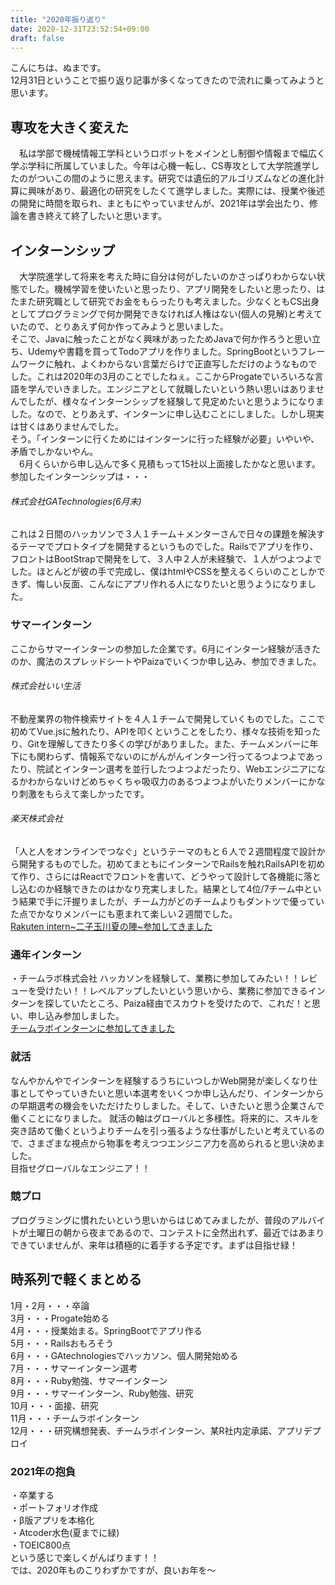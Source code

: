 ```yaml
---
title: "2020年振り返り"
date: 2020-12-31T23:52:54+09:00
draft: false
---
```


こんにちは、ぬまです。  
12月31日ということで振り返り記事が多くなってきたので流れに乗ってみようと思います。  
## 専攻を大きく変えた  
　私は学部で機械情報工学科というロボットをメインとし制御や情報まで幅広く学ぶ学科に所属していました。今年は心機一転し、CS専攻として大学院進学したのがついこの間のように思えます。研究では遺伝的アルゴリズムなどの進化計算に興味があり、最適化の研究をしたくて進学しました。実際には、授業や後述の開発に時間を取られ、まともにやっていませんが、2021年は学会出たり、修論を書き終えて終了したいと思います。  
## インターンシップ  
　大学院進学して将来を考えた時に自分は何がしたいのかさっぱりわからない状態でした。機械学習を使いたいと思ったり、アプリ開発をしたいと思ったり、はたまた研究職として研究でお金をもらったりも考えました。少なくともCS出身としてプログラミングで何か開発できなければ人権はない(個人の見解)と考えていたので、とりあえず何か作ってみようと思いました。  
そこで、Javaに触ったことがなく興味があったためJavaで何か作ろうと思い立ち、Udemyや書籍を買ってTodoアプリを作りました。SpringBootというフレームワークに触れ、よくわからない言葉だらけで正直写しただけのようなものでした。これは2020年の3月のことでしたねぇ。ここからProgateでいろいろな言語を学んでいきました。エンジニアとして就職したいという熱い思いはありませんでしたが、様々なインターンシップを経験して見定めたいと思うようになりました。なので、とりあえず、インターンに申し込むことにしました。しかし現実は甘くはありませんでした。  
そう。「インターンに行くためにはインターンに行った経験が必要」いやいや、矛盾でしかないやん。  
　6月くらいから申し込んで多く見積もって15社以上面接したかなと思います。参加したインターンシップは・・・  
###### 株式会社GATechnologies(6月末)  
これは２日間のハッカソンで３人１チーム＋メンターさんで日々の課題を解決するテーマでプロトタイプを開発するというものでした。Railsでアプリを作り、フロントはBootStrapで開発をして、３人中２人が未経験で、１人がつよつよでした。ほとんどが彼の手で完成し、僕はhtmlやCSSを整えるくらいのことしかできず、悔しい反面、こんなにアプリ作れる人になりたいと思うようになりました。  
### サマーインターン  
ここからサマーインターンの参加した企業です。6月にインターン経験が活きたのか、魔法のスプレッドシートやPaizaでいくつか申し込み、参加できました。  
###### 株式会社いい生活  
不動産業界の物件検索サイトを４人１チームで開発していくものでした。ここで初めてVue.jsに触れたり、APIを叩くということをしたり、様々な技術を知ったり、Gitを理解してきたり多くの学びがありました。また、チームメンバーに年下にも関わらず、情報系でないのにがんがんインターン行ってるつよつよであったり、院試とインターン選考を並行したつよつよだったり、Webエンジニアになるかわからないけどめちゃくちゃ吸収力のあるつよつよがいたりメンバーにかなり刺激をもらえて楽しかったです。  
###### 楽天株式会社  
「人と人をオンラインでつなぐ」というテーマのもと６人で２週間程度で設計から開発するものでした。初めてまともにインターンでRailsを触れRailsAPIを初めて作り、さらにはReactでフロントを書いて、どうやって設計して各機能に落とし込むのか経験できたのはかなり充実しました。結果として4位/7チーム中という結果で手に汗握りましたが、チーム力がどのチームよりもダントツで優っていた点でかなりメンバーにも恵まれて楽しい２週間でした。  
[Rakuten intern~二子玉川夏の陣~参加してきました](https://numa-blog.tokyo/posts/rakuten-intern/)

### 通年インターン
・チームラボ株式会社
ハッカソンを経験して、業務に参加してみたい！！レビューを受けたい！！レベルアップしたいという思いから、業務に参加できるインターンを探していたところ、Paiza経由でスカウトを受けたので、これだ！と思い、申し込み参加しました。  
[チームラボインターンに参加してきました](https://numa-blog.tokyo/posts/teamlab-intern/)


### 就活
なんやかんやでインターンを経験するうちにいつしかWeb開発が楽しくなり仕事としてやっていきたいと思い本選考をいくつか申し込んだり、インターンからの早期選考の機会をいただけたりしました。そして、いきたいと思う企業さんで働くことになりました。
就活の軸はグローバルと多様性。将来的に、スキルを突き詰めて働くというよりチームを引っ張るような仕事がしたいと考えているので、さまざまな視点から物事を考えつつエンジニア力を高められると思い決めました。  
目指せグローバルなエンジニア！！


### 競プロ
プログラミングに慣れたいという思いからはじめてみましたが、普段のアルバイトが土曜日の朝から夜まであるので、コンテストに全然出れず、最近ではあまりできていませんが、来年は積極的に着手する予定です。まずは目指せ緑！

## 時系列で軽くまとめる
1月・2月・・・卒論  
3月・・・Progate始める  
4月・・・授業始まる。SpringBootでアプリ作る  
5月・・・Railsおもろそう  
6月・・・GAtechnologiesでハッカソン、個人開発始める  
7月・・・サマーインターン選考  
8月・・・Ruby勉強、サマーインターン  
9月・・・サマーインターン、Ruby勉強、研究  
10月・・・面接、研究  
11月・・・チームラボインターン  
12月・・・研究構想発表、チームラボインターン、某R社内定承諾、アプリデプロイ  

### 2021年の抱負
・卒業する  
・ポートフォリオ作成  
・β版アプリを本格化  
・Atcoder水色(夏までに緑)  
・TOEIC800点  
という感じで楽しくがんばります！！  
では、2020年ものこりわずかですが、良いお年を〜  